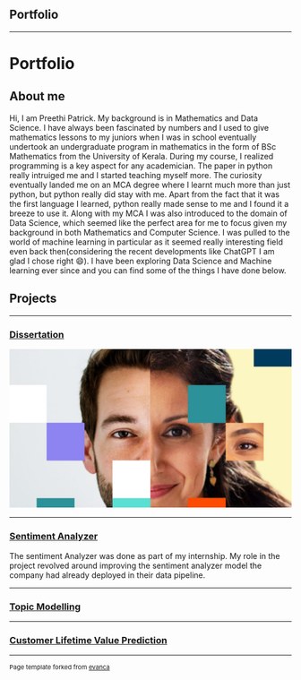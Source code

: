 ## Portfolio

---
# Portfolio
## About me

Hi, I am Preethi Patrick. My background is in Mathematics and Data Science. I have always been fascinated by numbers and I used to give mathematics lessons to my juniors when I was in school eventually undertook an undergraduate program in mathematics in the form of BSc Mathematics from the University of Kerala. During my course, I realized programming is a key aspect for any academician. The paper in python really intruiged me and I started teaching myself more. The curiosity eventually landed me on an MCA degree where I learnt much more than just python, but python really did stay with me. Apart from the fact that it was the first language I learned, python really made sense to me and I found it a breeze to use it. Along with my MCA I was also introduced to the domain of Data Science, which seemed like the perfect area for me to focus given my background in both Mathematics and Computer Science. I was pulled to the world of machine learning in particular as it seemed really interesting field even back then(considering the recent developments like ChatGPT I am glad I chose right 😄). I have been exploring Data Science and Machine learning ever since and you can find some of the things I have done below.

## Projects 

---
### [Dissertation](/pages/dissertation)

<img src="/pages/images/dissertation/deepfake_detection.jpg" alt="Logo" class="projectLogo"/>

---
### [Sentiment Analyzer](/pages/sentiment_analyzer)

The sentiment Analyzer was done as part of my internship. My role in the project revolved around improving the sentiment analyzer model the company had already deployed in their data pipeline. 

---
### [Topic Modelling](/pages/topic_modelling)

---
### [Customer Lifetime Value Prediction](/pages/clv)

---
<p style="font-size:11px">Page template forked from <a href="https://github.com/evanca/quick-portfolio">evanca</a></p>
<!-- Remove above link if you don't want to attibute -->
